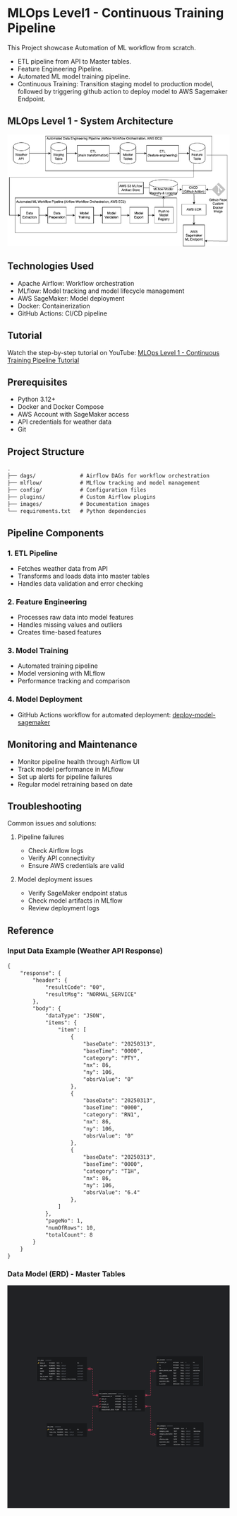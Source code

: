 # MLOps Level1 - Continuous Training Pipeline
This Project showcase Automation of ML workflow from scratch.
- ETL pipeline from API to Master tables.
- Feature Engineering Pipeline.
- Automated ML model training pipeline.
- Continuous Training: Transition staging model to production model, followed by triggering github action to deploy model to AWS Sagemaker Endpoint.


## MLOps Level 1 - System Architecture
![Entire System Architecture](./images/Architecture.png)

## Technologies Used
- Apache Airflow: Workflow orchestration
- MLflow: Model tracking and model lifecycle management
- AWS SageMaker: Model deployment
- Docker: Containerization
- GitHub Actions: CI/CD pipeline

## Tutorial
Watch the step-by-step tutorial on YouTube: [MLOps Level 1 - Continuous Training Pipeline Tutorial](https://www.youtube.com/@codingwithsun)


## Prerequisites
- Python 3.12+
- Docker and Docker Compose
- AWS Account with SageMaker access
- API credentials for weather data
- Git

## Project Structure
```
.
├── dags/              # Airflow DAGs for workflow orchestration
├── mlflow/            # MLflow tracking and model management
├── config/            # Configuration files
├── plugins/           # Custom Airflow plugins
├── images/            # Documentation images
└── requirements.txt   # Python dependencies
```

## Pipeline Components

### 1. ETL Pipeline
- Fetches weather data from API
- Transforms and loads data into master tables
- Handles data validation and error checking

### 2. Feature Engineering
- Processes raw data into model features
- Handles missing values and outliers
- Creates time-based features

### 3. Model Training
- Automated training pipeline
- Model versioning with MLflow
- Performance tracking and comparison

### 4. Model Deployment
- GitHub Actions workflow for automated deployment: [deploy-model-sagemaker](https://github.com/sunse-kwon/deploy-model-sagemaker)

## Monitoring and Maintenance
- Monitor pipeline health through Airflow UI
- Track model performance in MLflow
- Set up alerts for pipeline failures
- Regular model retraining based on date

## Troubleshooting
Common issues and solutions:
1. Pipeline failures
   - Check Airflow logs
   - Verify API connectivity
   - Ensure AWS credentials are valid

2. Model deployment issues
   - Verify SageMaker endpoint status
   - Check model artifacts in MLflow
   - Review deployment logs



## Reference
### Input Data Example (Weather API Response)
```
{
    "response": {
        "header": {
            "resultCode": "00",
            "resultMsg": "NORMAL_SERVICE"
        },
        "body": {
            "dataType": "JSON",
            "items": {
                "item": [
                    {
                        "baseDate": "20250313",
                        "baseTime": "0000",
                        "category": "PTY",
                        "nx": 86,
                        "ny": 106,
                        "obsrValue": "0"
                    },
                    {
                        "baseDate": "20250313",
                        "baseTime": "0000",
                        "category": "RN1",
                        "nx": 86,
                        "ny": 106,
                        "obsrValue": "0"
                    },
                    {
                        "baseDate": "20250313",
                        "baseTime": "0000",
                        "category": "T1H",
                        "nx": 86,
                        "ny": 106,
                        "obsrValue": "6.4"
                    },
                ]
            },
            "pageNo": 1,
            "numOfRows": 10,
            "totalCount": 8
        }
    }
}
```

### Data Model (ERD) - Master Tables 
![Entity Relationship Diagram](./images/erd.png)


